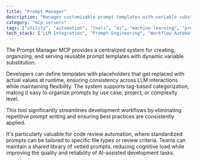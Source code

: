 ```yaml
---
title: "Prompt Manager"
description: "Manages customizable prompt templates with variable substitution and tag-based organization for streamlined LLM interactions."
category: "mcp-servers"
tags: ["utility", "automation", "tools", "ai", "machine-learning", "prompt-management", "template-organization"]
tech_stack: ["LLM Integration", "Prompt Engineering", "Workflow Automation", "Code Review Tools", "Dynamic Variable Substitution"]
---
```


The Prompt Manager MCP provides a centralized system for creating, organizing, and serving reusable prompt templates with dynamic variable substitution. 

Developers can define templates with placeholders that get replaced with actual values at runtime, ensuring consistency across LLM interactions while maintaining flexibility. The system supports tag-based categorization, making it easy to organize prompts by use case, project, or complexity level.

This tool significantly streamlines development workflows by eliminating repetitive prompt writing and ensuring best practices are consistently applied. 

It's particularly valuable for code review automation, where standardized prompts can be tailored to specific file types or review criteria. Teams can maintain a shared library of vetted prompts, reducing cognitive load while improving the quality and reliability of AI-assisted development tasks.